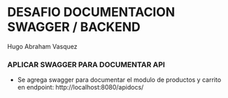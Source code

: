 # DESAFIO DOCUMENTACION SWAGGER / BACKEND 
Hugo Abraham Vasquez

### APLICAR SWAGGER PARA DOCUMENTAR API
- Se agrega swagger para documentar el modulo de productos y carrito en endpoint: http://localhost:8080/apidocs/


